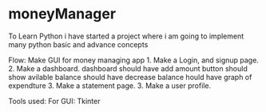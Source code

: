 # moneyManager

To Learn Python i have started a project where i am going to implement many python basic and advance concepts

Flow:
Make GUI for money managing app 1. Make a Login, and signup page. 2. Make a dashboard.
dashboard should have add amount button
should show avilable balance
should have decrease balance
hould have graph of expendture 3. Make a statement page. 3. Make a user profile.

Tools used:
For GUI: Tkinter
